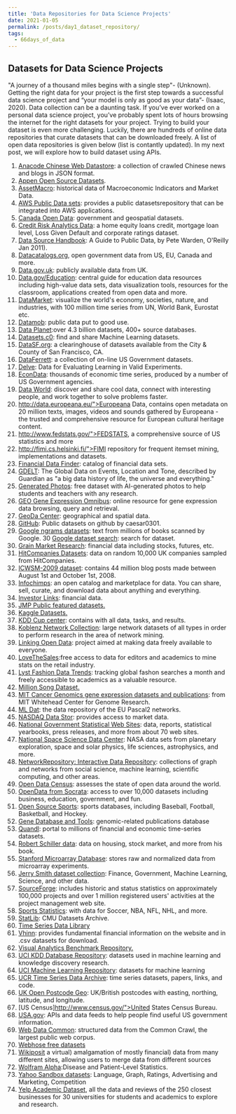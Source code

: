```yaml
---
title: 'Data Repositories for Data Science Projects'
date: 2021-01-05
permalink: /posts/day1_dataset_repository/
tags:
  - 66days_of_data
---
```


## Datasets for Data Science Projects

"A journey of a thousand miles begins with a single step"- (Unknown). Getting the right data for your project is the first step towards a successful data science project and “your model is only as good as your data”- (Isaac, 2020). Data collection can be a daunting task. If you’ve ever worked on a personal data science project, you’ve probably spent lots of hours browsing the internet for the right datasets for your project. Trying to build your dataset is even more challenging. Luckily, there are hundreds of online data repositories that curate datasets that can be downloaded freely. A list of open data repositories is given below (list is contantly updated). In my next post, we will explore how to build dataset using APIs.

1. [Anacode Chinese Web Datastore](http://anacode.de/): a collection of crawled Chinese news and blogs in JSON format. 
2. [Appen Open Source Datasets](https://appen.com/resources/datasets/). 
3. [AssetMacro](http://www.assetmacro.com/market-data): historical data of Macroeconomic Indicators and Market Data. 
4. [AWS Public Data sets](http://aws.amazon.com/publicdatasets/): provides a public datasetsrepository that can be integrated into AWS applications. 
5. [Canada Open Data](http://www.data.gc.ca/): government and geospatial datasets. 
6. [Credit Risk Analytics Data](http://www.creditriskanalytics.net/): a home equity loans credit, mortgage loan level, Loss Given Default and corporate ratings dataset. 
7. [Data Source Handbook](http://shop.oreilly.com/product/0636920018254.do): A Guide to Public Data, by Pete Warden, O'Reilly Jan 2011). 
8. [Datacatalogs.org](http://datacatalogs.org/), open government data from US, EU, Canada and more. 
9. [Data.gov.uk](http://data.gov.uk): publicly available data from UK.
10. [Data.gov/Education](http://www.data.gov/education): central guide for education data resources including high-value data sets, data visualization tools, resources for the classroom, applications created from open data and more. 
11. [DataMarket](http://datamarket.com/): visualize the world's economy, societies, nature, and industries, with 100 million time series from UN, World Bank, Eurostat etc. 
12. [Datamob](http://datamob.org/): public data put to good use. 
13. [Data Planet](http://www.data-planet.com/):over 4.3 billion datasets, 400+ source databases. 
14. [Datasets.c0](http://www.datasets.co/): find and share Machine Learning datasets. 
15. [DataSF.org](http://datasf.org/): a clearinghouse of datasets available from the City &amp; County of San Francisco, CA. 
16. [DataFerrett](http://dataferrett.census.gov): a collection of on-line US Government datasets. 
17. [Delve](http://www.cs.toronto.edu/~delve): Data for Evaluating Learning in Valid Experiments.
18. [EconData](http://inforumweb.umd.edu/econdata/econdata.html): thousands of economic time series, produced by a number of US Government agencies. 
19. [Data World](https://data.world/): discover and share cool data, connect with interesting people, and work together to solve problems faster. 
20. http://data.europeana.eu/">Europeana Data</a>, contains open metadata on 20 million texts, images, videos and sounds gathered by Europeana - the trusted and comprehensive resource for European cultural heritage content. 
21. http://www.fedstats.gov/">FEDSTATS</a>, a comprehensive source of US statistics and more 
22. http://fimi.cs.helsinki.fi/">FIMI repository for frequent itemset mining</a>, implementations and datasets. 
23. [Financial Data Finder](http://fisher.osu.edu/fin/fdf/osudata.htm): catalog of financial data sets. 
24. [GDELT](http://www.guardian.co.uk/news/datablog/2013/apr/12/gdelt-global-database-events-location): The Global Data on Events, Location and Tone, described by Guardian as "a big data history of life, the universe and everything." 
25. [Generated Photos](https://generated.photos/datasets): free dataset with AI-generated photos to help students and teachers with any research. 
26. [GEO Gene Expression Omnibus](http://www.ncbi.nlm.nih.gov/geo/): online resource for gene expression data browsing, query and retrieval. 
27. [GeoDa Center](http://geodacenter.asu.edu/datalist/): geographical and spatial data. 
28. [GitHub](https://github.com/caesar0301/awesome-public-datasets): Public datasets on github by caesar0301.
29. [Google ngrams datasets](http://ngrams.googlelabs.com/datasets): text from millions of books scanned by Google. 
30  [Google dataset search](https://datasetsearch.research.google.com/): search for dataset.
31. [Grain Market Research](http://www.grainmarketresearch.com): financial data including stocks, futures, etc. 
32. [HitCompanies Datasets](http://endb-consolidated.aihit.com/datasets.htm): data on random 10,000 UK companies sampled from HitCompanies. 
33. [ICWSM-2009 dataset](http://www.icwsm.org/2009/data/): contains 44 million blog posts made between August 1st and October 1st, 2008. 
34. [Infochimps](http://infochimps.org/): an open catalog and marketplace for data. You can share, sell, curate, and download data about anything and everything. 
35. [Investor Links](http://www.investorlinks.com): financial data. 
36. [JMP Public featured datasets.](https://public.jmp.com/featured?utm_source=kdnuggets&utm_medium=advertisement&utm_campaign=datasetlisting) 
37. [Kaggle Datasets.](https://www.kaggle.com/datasets) 
38. [KDD Cup center](http://www.sigkdd.org/kddcup/index.php): contains with all data, tasks, and results. 
39. [Koblenz Network Collection](http://konect.uni-koblenz.de/): large network datasets of all types in order to perform research in the area of network mining. 
40. [Linking Open Data](http://www.w3.org/wiki/SweoIG/TaskForces/CommunityProjects/LinkingOpenData): project aimed at making data freely available to everyone. 
41. [LoveTheSales](https://www.lovethesales.com/press/data-request):free access to data for editors and academics to mine stats on the retail industry. 
42. [Lyst Fashion Data Trends](https://www.lyst.com/news/lyst-data-request/): tracking global fashon searches a month and freely accessible to academics as a valuable resource. 
44. [Million Song Dataset.](http://labrosa.ee.columbia.edu/millionsong/) 
45. [MIT Cancer Genomics gene expression datasets and publications](http://www-genome.wi.mit.edu/cgi-bin/cancer/datasets.cgi): from MIT Whitehead Center for Genome Research. 
46. [ML Dat](http://mldata.org): the data repository of the EU Pascal2 networks. 
47. [NASDAQ Data Stor](https://data.nasdaq.com/): provides access to market data. 
48. [National Government Statistical Web Sites](http://www.archive-it.org/): data, reports, statistical yearbooks, press releases, and more from about 70 web sites.
49. [National Space Science Data Center](http://nssdc.gsfc.nasa.gov): NASA data sets from planetary exploration, space and solar physics, life sciences, astrophysics, and more. 
50. [NetworkRepository: Interactive Data Repository](http://www.networkrepository.com/): collections of graph and networks from social science, machine learning, scientific computing, and other areas. 
52. [Open Data Census](http://census.okfn.org/): assesses the state of open data around the world. 
53. [OpenData from Socrata](http://opendata.socrata.com/): access to over 10,000 datasets including business, education, government, and fun. 
54. [Open Source Sports](http://www.opensourcesports.com/): sports databases, including Baseball, Football, Basketball, and Hockey. 
56. [Gene Database and Tools](http://www.pubgene.org/): genomic-related publications database 
57. [Quandl](http://www.quandl.com/): portal to millions of financial and economic time-series datasets. 
58. [Robert Schiller data](http://www.econ.yale.edu/~shiller/data.htm): data on housing, stock market, and more from his book. 
59. [Stanford Microarray Database](http://genome-www5.stanford.edu/MicroArray/SMD/): stores raw and normalized data from microarray experiments. 
60. [Jerry Smith dataset collection](http://datascientistinsights.com/2013/02/02/data-monetization-road-paved-on-top-of-data-sets/): Finance, Government, Machine Learning, Science, and other data. 
61. [SourceForge](http://www.nd.edu/~oss/Data/data.html): includes historic and status statistics on approximately 100,000 projects and over 1 million registered users' activities at the project management web site. 
62. [Sports Statistics](https://sports-statistics.com/): with data for Soccer, NBA, NFL, NHL, and more. 
63. [StatLib](http://lib.stat.cmu.edu/datasets/): CMU Datasets Archive. 
64. [Time Series Data Library](http://robjhyndman.com/TSDL/) 
65. [Vhinn](https://www.vhinny.com/about): provides fundamental financial information on the website and in .csv datasets for download. 
66. [Visual Analytics Benchmark Repository.](http://hcil.cs.umd.edu/localphp/hcil/vast/archive/viewbm.php) 
67. [UCI KDD Database Repository](http://kdd.ics.uci.edu/): datasets used in machine learning and knowledge discovery research. 
68. [UCI Machine Learning Repository](http://archive.ics.uci.edu/ml/): datasets for machine learning
69. [UCR Time Series Data Archive](http://www.cs.ucr.edu/~eamonn/time_series_data/): time series datasets, papers, links, and code. 
70. [UK Open Postcode Geo](https://www.getthedata.com/open-postcode-geo): UK/British postcodes with easting, northing, latitude, and longitude. 
71. [US Census]http://www.census.gov/">United States Census Bureau</a>. 
72. [USA.gov](https://www.usa.gov/developer): APIs and data feeds to help people find useful US government information.
73. [Web Data Common](http://webdatacommons.org/): structured data from the Common Crawl, the largest public web corpus. 
74. [Webhose free datasets](https://webhose.io/datasets) 
75. [Wikiposit](http://wikiposit.org/) a virtual) amalgamation of mostly financial) data from many different sites, allowing users to merge data from different sources 
76. [Wolfram Alpha](http://blog.wolframalpha.com/2010/06/29/disease-and-patient-level-statistics-with-wolframalpha/):Disease and Patient-Level Statistics. 
77. [Yahoo Sandbox datasets](http://webscope.sandbox.yahoo.com/catalog.php): Language, Graph, Ratings, Advertising and Marketing, Competition 
78. [Yelp Academic Dataset](http://www.yelp.com/academic_dataset), all the data and reviews of the 250 closest businesses for 30 universities for students and academics to explore and research. 
